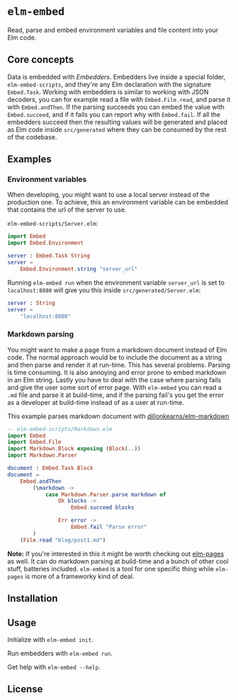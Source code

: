 # `elm-embed`

Read, parse and embed environment variables and file content into your Elm code.

## Core concepts

Data is embedded with _Embedders_. Embedders live inside a special folder, `elm-embed-scripts`, and they're any Elm declaration with the signature `Embed.Task`. Working with embedders is similar to working with JSON decoders, you can for example read a file with `Embed.File.read`, and parse it with `Embed.andThen`. If the parsing succeeds you can embed the value with `Embed.succeed`, and if it fails you can report why with `Embed.fail`. If all the embedders succeed then the resulting values will be generated and placed as Elm code inside `src/generated` where they can be consumed by the rest of the codebase.

## Examples

### Environment variables

When developing, you might want to use a local server instead of the production one. To achieve, this an environment variable can be embedded that contains the url of the server to use.

`elm-embed-scripts/Server.elm`:
```elm
import Embed
import Embed.Environment

server : Embed.Task String
server =
    Embed.Environment.string "server_url"
```

Running `elm-embed run` when the environment variable `server_url` is set to `localhost:8080` will give you this inside `src/generated/Server.elm`:
```elm
server : String
server =
    "localhost:8080"
```

### Markdown parsing

You might want to make a page from a markdown document instead of Elm code. The normal approach would be to include the document as a string and then parse and render it at run-time. This has several problems. Parsing is time consuming. It is also annoying and error prone to embed markdown in an Elm string. Lastly you have to deal with the case where parsing fails and give the user some sort of error page. With `elm-embed` you can read a `.md` file and parse it at build-time, and if the parsing fail's you get the error as a developer at build-time instead of as a user at run-time.

This example parses markdown document with [dillonkearns/elm-markdown](https://package.elm-lang.org/packages/dillonkearns/elm-markdown/latest/)

```elm
-- elm-embed-scripts/Markdown.elm
import Embed
import Embed.File
import Markdown.Block exposing (Block(..))
import Markdown.Parser

document : Embed.Task Block
document =
    Embed.andThen
        (\markdown ->
            case Markdown.Parser.parse markdown of
                Ok blocks ->
                    Embed.succeed blocks

                Err error ->
                    Embed.fail "Parse error"
        )
    (File.read "blog/post1.md")
```

**Note:** If you're interested in this it might be worth checking out [elm-pages](https://elm-pages.com/) as well. It can do markdown parsing at build-time and a bunch of other cool stuff, batteries included. `elm-embed` is a tool for one specific thing while `elm-pages` is more of a frameworky kind of deal.

## Installation

## Usage

Initialize with `elm-embed init`.

Run embedders with `elm-embed run`.

Get help with `elm-embed --help`.

## License

